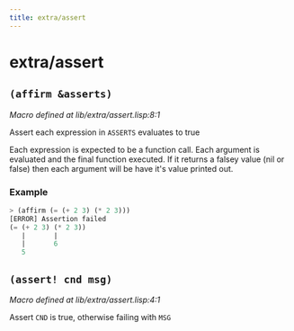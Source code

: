 ```yaml
---
title: extra/assert
---
```

# extra/assert
## `(affirm &asserts)`
*Macro defined at lib/extra/assert.lisp:8:1*

Assert each expression in `ASSERTS` evaluates to true

Each expression is expected to be a function call. Each argument is
evaluated and the final function executed. If it returns a falsey
value (nil or false) then each argument will be have it's value
printed out.

### Example
```cl
> (affirm (= (+ 2 3) (* 2 3)))
[ERROR] Assertion failed
(= (+ 2 3) (* 2 3))
   |       |
   |       6
   5
```

## `(assert! cnd msg)`
*Macro defined at lib/extra/assert.lisp:4:1*

Assert `CND` is true, otherwise failing with `MSG`

